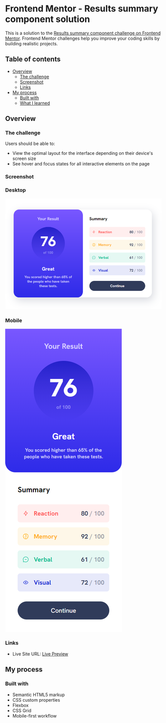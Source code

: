 # Frontend Mentor - Results summary component solution

This is a solution to the [Results summary component challenge on Frontend Mentor](https://www.frontendmentor.io/challenges/results-summary-component-CE_K6s0maV). Frontend Mentor challenges help you improve your coding skills by building realistic projects.

## Table of contents

- [Overview](#overview)
  - [The challenge](#the-challenge)
  - [Screenshot](#screenshot)
  - [Links](#links)
- [My process](#my-process)
  - [Built with](#built-with)
  - [What I learned](#what-i-learned)

## Overview

### The challenge

Users should be able to:

- View the optimal layout for the interface depending on their device's screen size
- See hover and focus states for all interactive elements on the page

### Screenshot

### Desktop

![desktop](./assets/images/desktop-view.png)

### Mobile

![mobile](./assets/images/mobile-view.png)

### Links

- Live Site URL: [Live Preview](https://seppa89.github.io/Results-summary-component/)

## My process

### Built with

- Semantic HTML5 markup
- CSS custom properties
- Flexbox
- CSS Grid
- Mobile-first workflow
